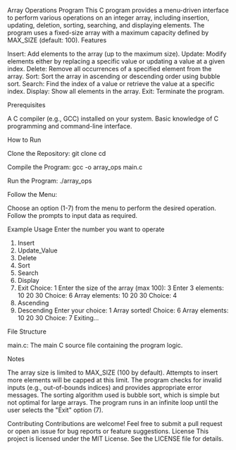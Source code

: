 Array Operations Program
This C program provides a menu-driven interface to perform various operations on an integer array, including insertion, updating, deletion, sorting, searching, and displaying elements. The program uses a fixed-size array with a maximum capacity defined by MAX_SIZE (default: 100).
Features

Insert: Add elements to the array (up to the maximum size).
Update: Modify elements either by replacing a specific value or updating a value at a given index.
Delete: Remove all occurrences of a specified element from the array.
Sort: Sort the array in ascending or descending order using bubble sort.
Search: Find the index of a value or retrieve the value at a specific index.
Display: Show all elements in the array.
Exit: Terminate the program.

Prerequisites

A C compiler (e.g., GCC) installed on your system.
Basic knowledge of C programming and command-line interface.

How to Run

Clone the Repository:
git clone <repository-url>
cd <repository-directory>


Compile the Program:
gcc -o array_ops main.c


Run the Program:
./array_ops


Follow the Menu:

Choose an option (1-7) from the menu to perform the desired operation.
Follow the prompts to input data as required.



Example Usage
Enter the number you want to operate
1. Insert
2. Update_Value
3. Delete
4. Sort
5. Search
6. Display
7. Exit
Choice: 1
Enter the size of the array (max 100): 3
Enter 3 elements:
10
20
30
Choice: 6
Array elements: 10 20 30
Choice: 4
1. Ascending
2. Descending
Enter your choice: 1
Array sorted!
Choice: 6
Array elements: 10 20 30
Choice: 7
Exiting...

File Structure

main.c: The main C source file containing the program logic.

Notes

The array size is limited to MAX_SIZE (100 by default). Attempts to insert more elements will be capped at this limit.
The program checks for invalid inputs (e.g., out-of-bounds indices) and provides appropriate error messages.
The sorting algorithm used is bubble sort, which is simple but not optimal for large arrays.
The program runs in an infinite loop until the user selects the "Exit" option (7).

Contributing
Contributions are welcome! Feel free to submit a pull request or open an issue for bug reports or feature suggestions.
License
This project is licensed under the MIT License. See the LICENSE file for details.
